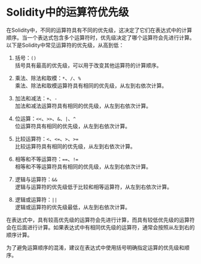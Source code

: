 ﻿# Solidity中的运算符优先级

在Solidity中，不同的运算符具有不同的优先级，这决定了它们在表达式中的计算顺序。当一个表达式包含多个运算符时，优先级决定了哪个运算符会先进行计算。以下是Solidity中常见运算符的优先级，从高到低：

1. 括号：`()`  
   括号具有最高的优先级，可以用于改变其他运算符的计算顺序。

2. 乘法、除法和取模：`*`、`/`、`%`  
   乘法、除法和取模运算符具有相同的优先级，从左到右依次计算。

3. 加法和减法：`+`、`-`  
   加法和减法运算符具有相同的优先级，从左到右依次计算。

4. 位运算：`<<`、`>>`、`&`、`|`、`^`  
   位运算符具有相同的优先级，从左到右依次计算。

5. 比较运算符：`<`、`<=`、`>`、`>=`  
   比较运算符具有相同的优先级，从左到右依次计算。

6. 相等和不等运算符：`==`、`!=`  
   相等和不等运算符具有相同的优先级，从左到右依次计算。

7. 逻辑与运算符：`&&`  
   逻辑与运算符的优先级低于比较和相等运算符，从左到右依次计算。

8. 逻辑或运算符：`||`  
   逻辑或运算符的优先级最低，从左到右依次计算。

在表达式中，具有较高优先级的运算符会先进行计算，而具有较低优先级的运算符会在后面进行计算。如果表达式中有相同优先级的运算符，通常会按照从左到右的顺序计算。

为了避免运算顺序的混淆，建议在表达式中使用括号明确指定运算的优先级和顺序。

